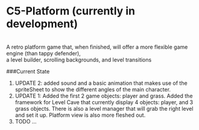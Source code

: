 # C5-Platform (currently in development)
<br/>
A retro platform game that, when finished, will offer a more flexible game engine (than tappy defender), 
<br/>
a level builder, scrolling backgrounds, and level transitions

###Current State

<ol>
<li> UPDATE 2: added sound and a basic animation that makes use of the spriteSheet to show the different angles of the main
character.
</li>
<li> UPDATE 1: Added the first 2 game objects: player and grass. Added the framework for Level Cave that currently display 4 objects:
player, and 3 grass objects. There is also a level manager that will grab the right level and set it up. Platform view is also more fleshed out.
</li>

<li>  TODO ...
</li>
</ol>
